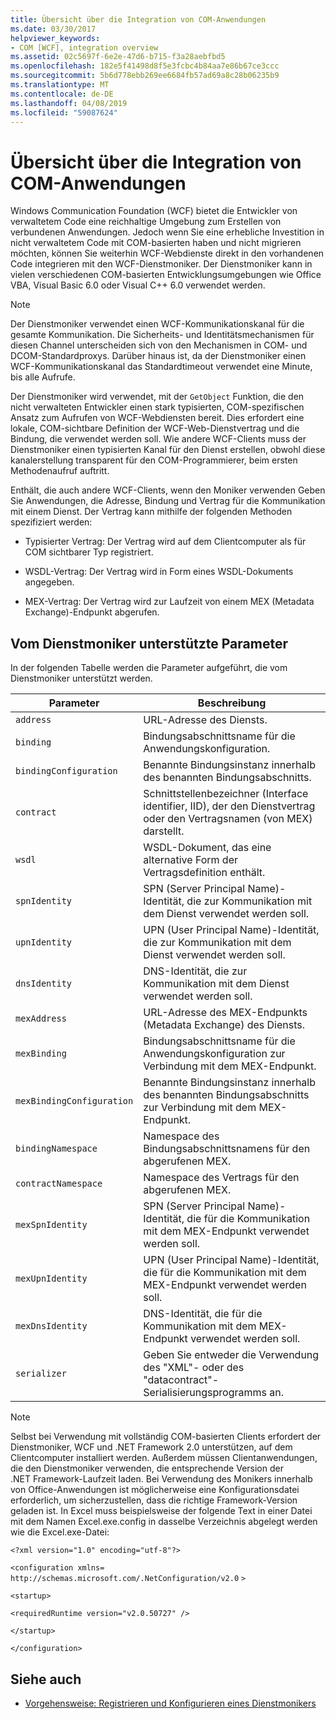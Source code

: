 ```yaml
---
title: Übersicht über die Integration von COM-Anwendungen
ms.date: 03/30/2017
helpviewer_keywords:
- COM [WCF], integration overview
ms.assetid: 02c5697f-6e2e-47d6-b715-f3a28aebfbd5
ms.openlocfilehash: 182e5f41498d8f5e3fcbc4b84aa7e86b67ce3ccc
ms.sourcegitcommit: 5b6d778ebb269ee6684fb57ad69a8c28b06235b9
ms.translationtype: MT
ms.contentlocale: de-DE
ms.lasthandoff: 04/08/2019
ms.locfileid: "59087624"
---
```

# <a name="integrating-with-com-applications-overview"></a>Übersicht über die Integration von COM-Anwendungen
Windows Communication Foundation (WCF) bietet die Entwickler von verwaltetem Code eine reichhaltige Umgebung zum Erstellen von verbundenen Anwendungen. Jedoch wenn Sie eine erhebliche Investition in nicht verwaltetem Code mit COM-basierten haben und nicht migrieren möchten, können Sie weiterhin WCF-Webdienste direkt in den vorhandenen Code integrieren mit den WCF-Dienstmoniker. Der Dienstmoniker kann in vielen verschiedenen COM-basierten Entwicklungsumgebungen wie Office VBA, Visual Basic 6.0 oder Visual C++ 6.0 verwendet werden.  
  
> [!NOTE]
>  Der Dienstmoniker verwendet einen WCF-Kommunikationskanal für die gesamte Kommunikation. Die Sicherheits- und Identitätsmechanismen für diesen Channel unterscheiden sich von den Mechanismen in COM- und DCOM-Standardproxys. Darüber hinaus ist, da der Dienstmoniker einen WCF-Kommunikationskanal das Standardtimeout verwendet eine Minute, bis alle Aufrufe.  
  
 Der Dienstmoniker wird verwendet, mit der `GetObject` Funktion, die den nicht verwalteten Entwickler einen stark typisierten, COM-spezifischen Ansatz zum Aufrufen von WCF-Webdiensten bereit. Dies erfordert eine lokale, COM-sichtbare Definition der WCF-Web-Dienstvertrag und die Bindung, die verwendet werden soll. Wie andere WCF-Clients muss der Dienstmoniker einen typisierten Kanal für den Dienst erstellen, obwohl diese kanalerstellung transparent für den COM-Programmierer, beim ersten Methodenaufruf auftritt.  
  
 Enthält, die auch andere WCF-Clients, wenn den Moniker verwenden Geben Sie Anwendungen, die Adresse, Bindung und Vertrag für die Kommunikation mit einem Dienst. Der Vertrag kann mithilfe der folgenden Methoden spezifiziert werden:  
  
-   Typisierter Vertrag: Der Vertrag wird auf dem Clientcomputer als für COM sichtbarer Typ registriert.  
  
-   WSDL-Vertrag: Der Vertrag wird in Form eines WSDL-Dokuments angegeben.  
  
-   MEX-Vertrag: Der Vertrag wird zur Laufzeit von einem MEX (Metadata Exchange)-Endpunkt abgerufen.  
  
## <a name="parameters-supported-by-the-service-moniker"></a>Vom Dienstmoniker unterstützte Parameter  
 In der folgenden Tabelle werden die Parameter aufgeführt, die vom Dienstmoniker unterstützt werden.  
  
|Parameter|Beschreibung|  
|---------------|-----------------|  
|`address`|URL-Adresse des Diensts.|  
|`binding`|Bindungsabschnittsname für die Anwendungskonfiguration.|  
|`bindingConfiguration`|Benannte Bindungsinstanz innerhalb des benannten Bindungsabschnitts.|  
|`contract`|Schnittstellenbezeichner (Interface identifier, IID), der den Dienstvertrag oder den Vertragsnamen (von MEX) darstellt.|  
|`wsdl`|WSDL-Dokument, das eine alternative Form der Vertragsdefinition enthält.|  
|`spnIdentity`|SPN (Server Principal Name)-Identität, die zur Kommunikation mit dem Dienst verwendet werden soll.|  
|`upnIdentity`|UPN (User Principal Name)-Identität, die zur Kommunikation mit dem Dienst verwendet werden soll.|  
|`dnsIdentity`|DNS-Identität, die zur Kommunikation mit dem Dienst verwendet werden soll.|  
|`mexAddress`|URL-Adresse des MEX-Endpunkts (Metadata Exchange) des Diensts.|  
|`mexBinding`|Bindungsabschnittsname für die Anwendungskonfiguration zur Verbindung mit dem MEX-Endpunkt.|  
|`mexBindingConfiguration`|Benannte Bindungsinstanz innerhalb des benannten Bindungsabschnitts zur Verbindung mit dem MEX-Endpunkt.|  
|`bindingNamespace`|Namespace des Bindungsabschnittsnamens für den abgerufenen MEX.|  
|`contractNamespace`|Namespace des Vertrags für den abgerufenen MEX.|  
|`mexSpnIdentity`|SPN (Server Principal Name)-Identität, die für die Kommunikation mit dem MEX-Endpunkt verwendet werden soll.|  
|`mexUpnIdentity`|UPN (User Principal Name)-Identität, die für die Kommunikation mit dem MEX-Endpunkt verwendet werden soll.|  
|`mexDnsIdentity`|DNS-Identität, die für die Kommunikation mit dem MEX-Endpunkt verwendet werden soll.|  
|`serializer`|Geben Sie entweder die Verwendung des "XML"- oder des "datacontract"-Serialisierungsprogramms an.|  
  
> [!NOTE]
>  Selbst bei Verwendung mit vollständig COM-basierten Clients erfordert der Dienstmoniker, WCF und .NET Framework 2.0 unterstützen, auf dem Clientcomputer installiert werden. Außerdem müssen Clientanwendungen, die den Dienstmoniker verwenden, die entsprechende Version der .NET Framework-Laufzeit laden. Bei Verwendung des Monikers innerhalb von Office-Anwendungen ist möglicherweise eine Konfigurationsdatei erforderlich, um sicherzustellen, dass die richtige Framework-Version geladen ist. In Excel muss beispielsweise der folgende Text in einer Datei mit dem Namen Excel.exe.config in dasselbe Verzeichnis abgelegt werden wie die Excel.exe-Datei:  
>   
>  `<?xml version="1.0" encoding="utf-8"?>`  
>   
>  `<configuration xmlns=` `http://schemas.microsoft.com/.NetConfiguration/v2.0` `>`  
>   
>  `<startup>`  
>   
>  `<requiredRuntime version="v2.0.50727" />`  
>   
>  `</startup>`  
>   
>  `</configuration>`  
  
## <a name="see-also"></a>Siehe auch

- [Vorgehensweise: Registrieren und Konfigurieren eines Dienstmonikers](../../../../docs/framework/wcf/feature-details/how-to-register-and-configure-a-service-moniker.md)
